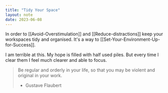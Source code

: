 ```yaml
---
title: "Tidy Your Space"
layout: note
date: 2023-06-08
---
```


In order to [[Avoid-Overstimulation]] and [[Reduce-distractions]] keep your workspaces tidy and organised. It's a way to [[Set-Your-Environment-Up-for-Success]]. 

I am terrible at this. My hope is filled with half used piles.  But every time I clear them I feel much clearer and able to focus. 

> Be regular and orderly in your life, so that you may be violent and original in your work.
> - Gustave Flaubert
